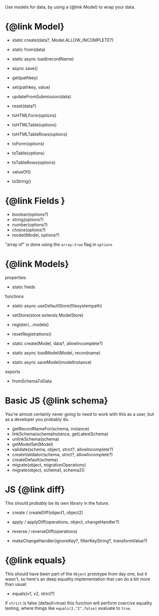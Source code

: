 Use models for data, by using a {@link Model} to wrap your data.


# {@link Model}

- static create(data?, Model.ALLOW_INCOMPLETE?)
- static from(data)
- static async load(recordName)
- async save()

- get(pathkey)
- set(pathkey, value)
- updateFromSubmission(data)
- reset(data?)

- toHTMLForm(options)
- toHTMLTable(options)
- toHTMLTableRows(options)

- toForm(options)
- toTable(options)
- toTableRows(options)

- valueOf()
- toString()

# {@link Fields }

- boolean(options?)
- string(options?)
- number(options?)
- choice(options?)
- model(Model, options?)

"array of" is done using the `array:true` flag in `options`

# {@link Models}

properties:

- static fields

functions

- static async useDefaultStore(filesystempath)

- setStore(store extends ModelStore)

- register(...models)
- resetRegistrations()

- static create(Model, data?, allowIncomplete?)
- static async loadModel(Model, recordname)
- static async saveModel(modelInstance)

exports

- fromSchemaToData

# Basic JS {@link schema}

You're almost certainly never going to need to work with this as a user, but as a developer you probably do.

- getRecordNameFor(schema, instance)
- linkSchema(schemaInstance, getLatestSchema)
- unlinkSchema(schema)
- getModelSet(Model)
- validate(schema, object, strict?, allowIncomplete?)
- createValidator(schema, strict?, allowIncomplete?)
- createDefault(schema)
- migrate(object, migrationOperations)
- migrate(object, schema1, schema2))

# JS {@link diff}

This should *probably* be its own library in the future.

- create / createDiff(object1, object2)
- apply / applyDiff(operations, object, changeHandler?)
- reverse / reverseDiff(operations)

- makeChangeHandler(ignoreKey?, filterKeyString?, transformValue?)

# {@link equals}

This should have been part of the `Object` prototype from day one, but it wasn't, so here's an deep equality implementation that can do a bit more than usual:

- equals(v1, v2, strict?)

if `strict` is false (default=true) this function will perform coercive equality testing, where things like `equals(2,"2",false)` evaluate to `true`.

